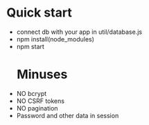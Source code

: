 <h1>Quick start</h1>
<ul>
<li>connect db with your app in util/database.js</li>
<li>npm install(node_modules)</li>
<li>npm start</li>
<h1>Minuses</h1>
</ul>
<ul>
<li>NO bcrypt</li>
<li>NO CSRF tokens</li>
<li>NO pagination</li>
<li>Password and other data in session</li>
</ul>

